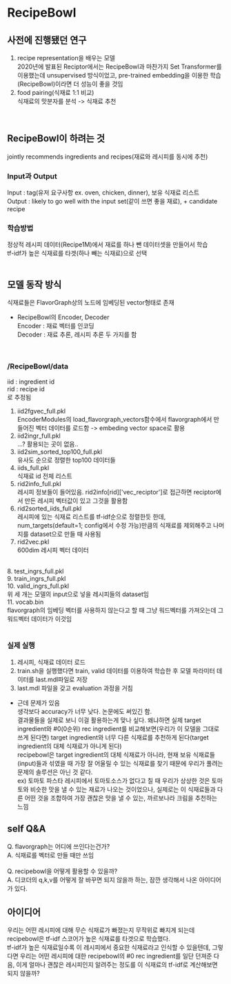  # RecipeBowl

## 사전에 진행됐던 연구
1. recipe representation을 배우는 모델<br>
 2020년에 발표된 Reciptor에서는 RecipeBowl과 마찬가지 Set Transformer를 이용했는데 unsupervised 방식이었고, pre-trained embedding을 이용한 학습(RecipeBowl)이라면 더 성능이 좋을 것임
2. food pairing(식재료 1:1 비교)<br>
 식재료의 맛분자를 분석 -> 식재료 추천<br>
 <br>

## RecipeBowl이 하려는 것
jointly recommends ingredients and recipes(재료와 레시피를 동시에 추천)<br>
### Input과 Output
Input : tag(유저 요구사항 ex. oven, chicken, dinner), 보유 식재료 리스트<br>
Output : likely to go well with the input set(같이 쓰면 좋을 재료), + candidate recipe<br>

### 학습방법
정상적 레시피 데이터(Recipe1M)에서 재료를 하나 뺀 데이터셋을 만들어서 학습<br>
tf-idf가 높은 식재료를 타겟(하나 빼는 식재료)으로 선택<br>
<br>

## 모델 동작 방식
식재료들은 FlavorGraph상의 노드에 임베딩된 vector형태로 존재<br>
- RecipeBowl의 Encoder, Decoder<br>
Encoder : 재료 벡터를 인코딩<br>
Decoder : 재료 추론, 레시피 추론 두 가지를 함<br>
<br>

### /RecipeBowl/data
iid : ingredient id<br>
rid : recipe id<br>
로 추정됨<br>
1. iid2fgvec_full.pkl<br>
EncoderModules의 load_flavorgraph_vectors함수에서 flavorgraph에서 만들어진 벡터 데이터를 로드함 -> embeding vector space로 활용<br>
2. iid2ingr_full.pkl<br>
...? 활용되는 곳이 없음..
3. iid2sim_sorted_top100_full.pkl<br>
유사도 순으로 정렬한 top100 데이터들<br>
4. iids_full.pkl<br>
식재료 id 전체 리스트<br>
5. rid2info_full.pkl<br>
레시피 정보들이 들어있음. rid2info[rid]['vec_reciptor']로 접근하면 reciptor에서 만든 레시피 벡터값이 있고 그것을 활용함<br>
6. rid2sorted_iids_full.pkl<br>
레시피에 있는 식재료 리스트를 tf-idf순으로 정렬한듯 한데, num_targets(default=1; config에서 수정 가능)만큼의 식재료를 제외해주고 나머지를 dataset으로 만들 때 사용됨<br>
7. rid2vec.pkl<br>
600dim 레시피 벡터 데이터<br>
<br>
8. test_ingrs_full.pkl<br>
9. train_ingrs_full.pkl<br>
10. valid_ingrs_full.pkl<br>
위 세 개는 모델의 input으로 넣을 레시피들의 dataset임<br>
11. vocab.bin<br>
flavorgraph의 임베딩 벡터를 사용하지 않는다고 할 때 그냥 워드벡터를 가져오는데 그 워드벡터 데이터가 이것임<br>
<br>

### 실제 실행
1. 레시피, 식재료 데이터 로드
2. train.sh을 실행했다면 train, valid 데이터를 이용하여 학습한 후 모델 파라미터 데이터를 last.mdl파일로 저장
3. last.mdl 파일을 갖고 evaluation 과정을 거침

- 근데 문제가 있음<br>
생각보다 accuracy가 너무 낮다. 논문에도 써있긴 함.<br>
결과물들을 실제로 보니 이걸 활용하는게 맞나 싶다. 왜냐하면 실제 target ingredient와 #0(0순위) rec ingredient를 비교해보면(우리가 이 모델을 그대로 쓰게 된다면) target ingredient와 너무 다른 식재료를 추천하게 된다(target ingredient의 대체 식재료가 아니게 된다)<br>
recipebowl은 target ingredient의 대체 식재료가 아니라, 현재 보유 식재료들(input)들과 섞였을 때 가장 잘 어울릴 수 있는 식재료를 찾기 때문에 우리가 풀려는 문제의 솔루션은 아닌 것 같다.<br>
ex) 토마토 파스타 레시피에서 토마토소스가 없다고 칠 때 우리가 상상한 것은 토마토와 비슷한 맛을 낼 수 있는 재료가 나오는 것이었으나, 실제로는 이 식재료들과 다른 어떤 것을 조합하여 가장 괜찮은 맛을 낼 수 있는, 까르보나라 크림을 추천하는 느낌


## self Q&A
Q. flavorgraph는 어디에 쓰인다는건가?<br>
A. 식재료를 벡터로 만들 때만 쓰임<br>
<br>
Q. recipebowl을 어떻게 활용할 수 있을까?<br>
A. 디코더의 q,k,v를 어떻게 잘 바꾸면 되지 않을까 하는, 잠깐 생각해서 나온 아이디어가 있다.<br>

## 아이디어
우리는 어떤 레시피에 대해 무슨 식재료가 빠졌는지 무작위로 빠지게 되는데 recipebowl은 tf-idf 스코어가 높은 식재료를 타겟으로 학습했다.<br>
tf-idf가 높은 식재료일수록 이 레시피에서 중요한 식재료라고 인식할 수 있을텐데, 그렇다면 우리는 어떤 레시피에 대한 recipebowl의 #0 rec ingredient를 일단 던져준 다음, 이게 얼마나 괜찮은 레시피인지 알려주는 정도를 이 식재료의 tf-idf로 계산해보면 되지 않을까?